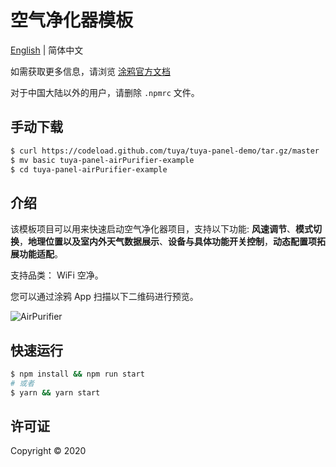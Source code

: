# 空气净化器模板

[English](./README.md) | 简体中文

如需获取更多信息，请浏览 [涂鸦官方文档](https://docs.tuya.com)

对于中国大陆以外的用户，请删除 `.npmrc` 文件。

## 手动下载

```bash
$ curl https://codeload.github.com/tuya/tuya-panel-demo/tar.gz/master | tar -xz --strip=2 tuya-panel-demo-master/examples/airPurifier
$ mv basic tuya-panel-airPurifier-example
$ cd tuya-panel-airPurifier-example
```

## 介绍

该模板项目可以用来快速启动空气净化器项目，支持以下功能: **风速调节**、**模式切换**，**地理位置以及室内外天气数据展示**、**设备与具体功能开关控制**，**动态配置项拓展功能适配**。

支持品类： WiFi 空净。

您可以通过涂鸦 App 扫描以下二维码进行预览。

![AirPurifier](https://images.tuyacn.com/fe-static/docs/img/2d7d2936-84bb-43d5-8244-aff29d76e3c5.png?tyName=airPurifier.png)

## 快速运行

```bash
$ npm install && npm run start
# 或者
$ yarn && yarn start
```

## 许可证

Copyright © 2020
